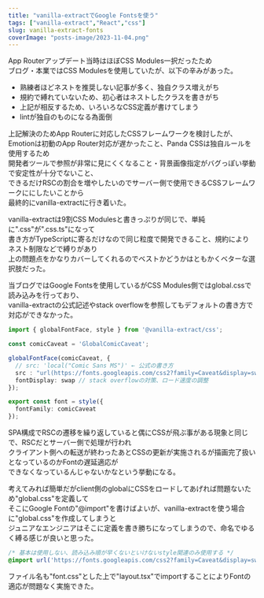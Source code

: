 ```yaml
---
title: "vanilla-extractでGoogle Fontsを使う"
tags: ["vanilla-extract","React","css"]
slug: vanilla-extract-fonts
coverImage: "posts-image/2023-11-04.png"
---
```


App Routerアップデート当時はほぼCSS Modules一択だったため  
ブログ・本業ではCSS Modulesを使用していたが、以下の辛みがあった。

- 熟練者ほどネストを推奨しない記事が多く、独自クラス増えがち
- 規約で縛れていないため、初心者はネストしたクラスを書きがち
- 上記が相反するため、いろいろなCSS定義が書けてしまう
- lintが独自のものになる為面倒

上記解決のためApp Routerに対応したCSSフレームワークを検討したが、  
Emotionは初動のApp Router対応が遅かったこと、Panda CSSは独自ルールを使用するため  
開発者ツールで参照が非常に見にくくなること・背景画像指定がバグっぽい挙動で安定性が十分でないこと、  
できるだけRSCの割合を増やしたいのでサーバー側で使用できるCSSフレームワークににしたいことから  
最終的にvanilla-extractに行き着いた。  

vanilla-extractは9割CSS Modulesと書きっぷりが同じで、単純に".css"が".css.ts"になって  
書き方がTypeScriptに寄るだけなので同じ粒度で開発できること、規約によりネスト制限などで縛りがあり  
上の問題点をかなりカバーしてくれるのでベストかどうかはともかくベターな選択肢だった。  

当ブログではGoogle Fontsを使用しているがCSS Modules側ではglobal.cssで読み込みを行っており、  
vanilla-extractの公式記述やstack overflowを参照してもデフォルトの書き方で対応ができなかった。

```ts
import { globalFontFace, style } from '@vanilla-extract/css';

const comicCaveat = 'GlobalComicCaveat';

globalFontFace(comicCaveat, {
  // src: 'local("Comic Sans MS")' ← 公式の書き方
  src : "url(https://fonts.googleapis.com/css2?family=Caveat&display=swap)",
  fontDisplay: swap // stack overflowの対策、ロード速度の調整
});

export const font = style({
  fontFamily: comicCaveat
});
```

SPA構成でRSCの遷移を繰り返していると偶にCSSが飛ぶ事がある現象と同じで、RSCだとサーバー側で処理が行われ  
クライアント側への転送が終わったあとCSSの更新が実施されるが描画完了扱いとなっているのかFontの遅延適応が  
できなくなっているんじゃないかなという挙動になる。  

考えてみれば簡単だがclient側のglobalにCSSをロードしてあげれば問題ないため"global.css"を定義して  
そこにGoogle Fontの"@import"を書けばよいが、vanilla-extractを使う場合に"global.css"を作成してしまうと  
ジュニアなエンジニアはそこに定義を書き勝ちになってしまうので、命名でゆるく縛る感じが良いと思った。  

```css
/* 基本は使用しない、読み込み順が早くないといけないstyle関連のみ使用する */
@import url('https://fonts.googleapis.com/css2?family=Caveat&display=swap');

```

ファイル名も"font.css"とした上で"layout.tsx"でimportすることによりFontの適応が問題なく実施できた。